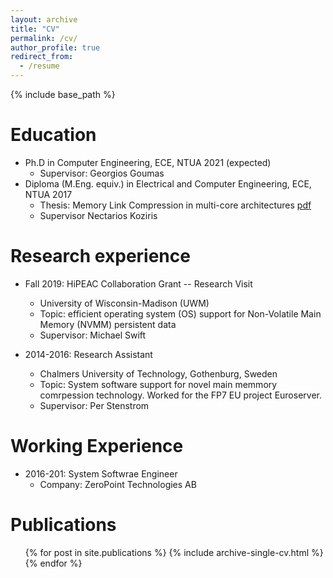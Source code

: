 ```yaml
---
layout: archive
title: "CV"
permalink: /cv/
author_profile: true
redirect_from:
  - /resume
---
```


{% include base_path %}

Education
======
* Ph.D in Computer Engineering, ECE, NTUA 2021 (expected)
  * Supervisor: Georgios Goumas
* Diploma (M.Eng. equiv.) in Electrical and Computer Engineering, ECE, NTUA 2017
  * Thesis: Memory Link Compression in multi-core architectures [pdf](http://artemis.cslab.ece.ntua.gr:8080/jspui/bitstream/123456789/16957/1/DT2014-0197.pdf)
  * Supervisor Nectarios Koziris


Research experience
======
* Fall 2019: HiPEAC Collaboration Grant -- Research Visit 
  * University of Wisconsin-Madison (UWM)
  * Topic: efficient operating system (OS) support for Non-Volatile Main Memory (NVMM) persistent data
  * Supervisor: Michael Swift

* 2014-2016: Research Assistant
  * Chalmers University of Technology, Gothenburg, Sweden
  * Topic: System software support for novel main memmory comrpession technology. Worked for the FP7 EU project Euroserver. 
  * Supervisor: Per Stenstrom
  
Working Experience
======
* 2016-201: System Softwrae Engineer
  * Company: ZeroPoint Technologies AB 

Publications
======
  <ul>{% for post in site.publications %}
    {% include archive-single-cv.html %}
  {% endfor %}</ul>
  

 
